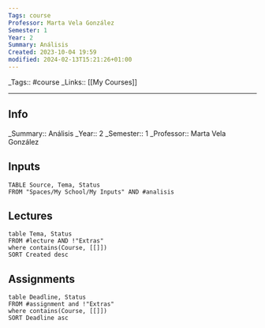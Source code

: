 ```yaml
---
Tags: course
Professor: Marta Vela González
Semester: 1
Year: 2
Summary: Análisis
Created: 2023-10-04 19:59
modified: 2024-02-13T15:21:26+01:00
---
```

\_Tags::  #course
\_Links::  [[My Courses]]
___

## Info
\_Summary::  Análisis
\_Year:: 2 
\_Semester:: 1 
\_Professor:: Marta Vela González

## Inputs
```dataview
TABLE Source, Tema, Status
FROM "Spaces/My School/My Inputs" AND #analisis
```



## Lectures
```dataview
table Tema, Status
FROM #lecture AND !"Extras"
where contains(Course, [[]])
SORT Created desc
```

## Assignments 
```dataview
table Deadline, Status
FROM #assignment and !"Extras"
where contains(Course, [[]])
SORT Deadline asc
```
